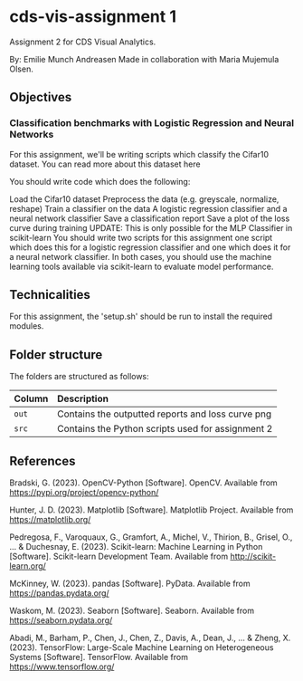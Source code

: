 # cds-vis-assignment 1

Assignment 2 for CDS Visual Analytics.

By: Emilie Munch Andreasen
Made in collaboration with Maria Mujemula Olsen.

## Objectives
### Classification benchmarks with Logistic Regression and Neural Networks
For this assignment, we'll be writing scripts which classify the Cifar10 dataset. You can read more about this dataset here

You should write code which does the following:

Load the Cifar10 dataset
Preprocess the data (e.g. greyscale, normalize, reshape)
Train a classifier on the data
A logistic regression classifier and a neural network classifier
Save a classification report
Save a plot of the loss curve during training
UPDATE: This is only possible for the MLP Classifier in scikit-learn
You should write two scripts for this assignment one script which does this for a logistic regression classifier and one which does it for a neural network classifier. In both cases, you should use the machine learning tools available via scikit-learn to evaluate model performance.

## Technicalities

For this assignment, the 'setup.sh' should be run to install the required modules.

## Folder structure

The folders are structured as follows:

| Column | Description|
|--------|:-----------|
| ```out```| Contains the outputted reports and loss curve png |
| ```src```  | Contains the Python scripts used for assignment 2 |

## References
Bradski, G. (2023). OpenCV-Python [Software]. OpenCV. Available from https://pypi.org/project/opencv-python/

Hunter, J. D. (2023). Matplotlib [Software]. Matplotlib Project. Available from https://matplotlib.org/

Pedregosa, F., Varoquaux, G., Gramfort, A., Michel, V., Thirion, B., Grisel, O., ... & Duchesnay, E. (2023). Scikit-learn: Machine Learning in Python [Software]. Scikit-learn Development Team. Available from http://scikit-learn.org/

McKinney, W. (2023). pandas [Software]. PyData. Available from https://pandas.pydata.org/

Waskom, M. (2023). Seaborn [Software]. Seaborn. Available from https://seaborn.pydata.org/

Abadi, M., Barham, P., Chen, J., Chen, Z., Davis, A., Dean, J., ... & Zheng, X. (2023). TensorFlow: Large-Scale Machine Learning on Heterogeneous Systems [Software]. TensorFlow. Available from https://www.tensorflow.org/
